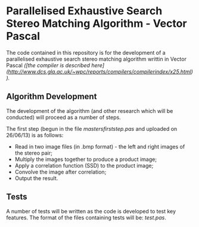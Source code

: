 Parallelised Exhaustive Search Stereo Matching Algorithm - Vector Pascal
=========================================================================

The code contained in this repository is for the development of a parallelised exhaustive
search stereo matching algorithm writtin in Vector Pascal *([the compiler is described here]
(http://www.dcs.gla.ac.uk/~wpc/reports/compilers/compilerindex/x25.html)).*

Algorithm Development
------------------------

The development of the algorithm (and other research which will be conducted) will proceed as a number of steps.

The first step (begun in the file *mastersfirststep.pas* and uploaded on 26/06/13) is as follows:

* Read in two image files (in .bmp format) - the left and right images of the stereo pair;
* Multiply the images together to produce a product image;
* Apply a correlation function (SSD) to the product image;
* Convolve the image after correlation;
* Output the result.

Tests
---------

A number of tests will be written as the code is developed to test key features. The format of the files containing tests will be: *test<ThingBeingTested>.pas*.



